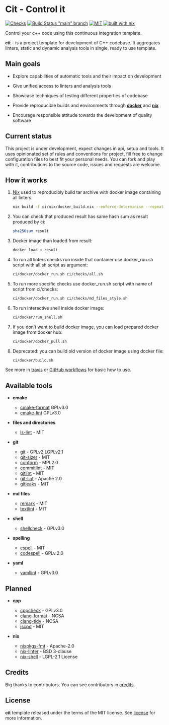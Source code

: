 # Cit - Control it

[![Checks](https://github.com/melg8/cit/actions/workflows/checks.yml/badge.svg?branch=main)][1]
[![Build Status "main" branch](https://travis-ci.com/melg8/cit.svg?branch=main)](https://travis-ci.com/melg8/cit)
[![MIT](https://img.shields.io/badge/License-MIT-blue.svg)](https://github.com/melg8/cit/blob/main/license.md)
[![built with nix](https://img.shields.io/badge/Built_With-Nix-5277C3.svg?logo=nixos&labelColor=73C3D5)][2]

Control your c++ code using this continuous integration template.

**cit** - is a project template for development of C++ codebase.
It aggregates linters, static and dynamic analysis tools in single,
ready to use template.

## Main goals

- Explore capabilities of automatic tools and their impact on development

- Give unified access to linters and analysis tools

- Showcase techniques of testing different properties of codebase

- Provide reproducible builds and environments through
    [**docker**](https://www.docker.com/) and
    [**nix**](https://github.com/nix-community/awesome-nix)

- Encourage responsible attitude towards the development of quality software

## Current status

This project is under development, expect changes in api, setup and tools.
It uses opinionated set of rules and conventions for project,
fill free to change configuration files to best fit your personal needs.
You can fork and play with it, contributions to the source code,
issues and requests are welcome.

## How it works

1. [Nix](https://github.com/nixos/nix) used to reproducibly build
   tar archive with docker image containing all linters:

   ``` bash
   nix build -f ci/nix/docker_build.nix --enforce-determinism --repeat 1 --keep-failed
   ```

1. You can check that produced result has same hash sum as result
   produced by ci:

   ``` bash
   sha256sum result
   ```

1. Docker image than loaded from result:

   ``` bash
   docker load < result
   ```

1. To run all linters checks run inside that container use docker_run.sh script
   with all.sh script as argument:

   ``` bash
   ci/docker/docker_run.sh ci/checks/all.sh
   ```

1. To run more specific checks use docker_run.sh script with name of
   script from ci/checks:

   ``` bash
   ci/docker/docker_run.sh ci/checks/md_files_style.sh
   ```

1. To run interactive shell inside docker image:

   ``` bash
   ci/docker/run_shell.sh
   ```

1. If you don’t want to build docker image, you can load prepared docker
   image from docker hub:

   ``` bash
   ci/docker/docker_pull.sh
   ```

1. Deprecated: you can build old version of docker image using docker file:

   ``` bash
   ci/docker/build.sh
   ```

See more in [travis](.travis.yml) or
[GitHub workflows](.github/workflows/checks.yml) for basic how to use.

## Available tools

- **cmake**
  - [cmake-format](https://github.com/cheshirekow/cmake_format) GPLv3.0
  - [cmake-lint](https://github.com/cheshirekow/cmake_format) GPLv3.0

- **files and directories**
  - [ls-lint](https://github.com/loeffel-io/ls-lint) - MIT

- **git**
  - [git](https://github.com/git/git) - GPLv2,LGPLv2.1
  - [git-sizer](https://github.com/github/git-sizer) - MIT
  - [conform](https://github.com/talos-systems/conform) - MPL2.0
  - [commitlint](https://github.com/conventional-changelog/commitlint) - MIT
  - [gitlint](https://github.com/jorisroovers/gitlint) - MIT
  - [git-lint](https://github.com/bkuhlmann/git-lint) - Apache 2.0
  - [gitleaks](https://github.com/zricethezav/gitleaks) - MIT

- **md files**
  - [remark](https://github.com/remarkjs/remark) - MIT
  - [textlint](https://github.com/textlint/textlint) - MIT

- **shell**
  - [shellcheck](https://github.com/koalaman/shellcheck) - GPLv3.0

- **spelling**
  - [cspell](https://github.com/streetsidesoftware/cspell) - MIT
  - [codespell](https://github.com/codespell-project/codespell) - GPLv.2.0

- **yaml**
  - [yamllint](https://github.com/adrienverge/yamllint) - GPLv3.0

## Planned

- **cpp**
  - [cppcheck](https://github.com/danmar/cppcheck) - GPLv3.0
  - [clang-format](https://clang.llvm.org/docs/ClangFormat.html) - NCSA
  - [clang-tidy](https://clang.llvm.org/extra/clang-tidy) - NCSA
  - [jscpd](https://github.com/kucherenko/jscpd) - MIT

- **nix**
  - [nixpkgs-fmt](https://github.com/nix-community/nixpkgs-fmt) - Apache-2.0
  - [nix-linter](https://github.com/Synthetica9/nix-linter) - BSD 3-clause
  - [nix-shell][3] - LGPL-2.1 License

## Credits

Big thanks to contributors. You can see contributors in [credits](credits.md).

## License

**cit** template released under the terms of the MIT license.
See [license](license.md) for more information.

[1]: https://github.com/melg8/cit/actions/workflows/checks.yml
[2]: https://builtwithnix.org
[3]: https://nixos.org/manual/nix/unstable/command-ref/nix-shell.html
